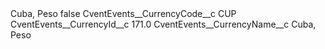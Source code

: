 <?xml version="1.0" encoding="UTF-8"?>
<CustomMetadata xmlns="http://soap.sforce.com/2006/04/metadata" xmlns:xsi="http://www.w3.org/2001/XMLSchema-instance" xmlns:xsd="http://www.w3.org/2001/XMLSchema">
    <label>Cuba, Peso</label>
    <protected>false</protected>
    <values>
        <field>CventEvents__CurrencyCode__c</field>
        <value xsi:type="xsd:string">CUP</value>
    </values>
    <values>
        <field>CventEvents__CurrencyId__c</field>
        <value xsi:type="xsd:double">171.0</value>
    </values>
    <values>
        <field>CventEvents__CurrencyName__c</field>
        <value xsi:type="xsd:string">Cuba, Peso</value>
    </values>
</CustomMetadata>
